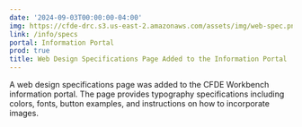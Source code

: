 ```yaml
---
date: '2024-09-03T00:00:00-04:00'
img: https://cfde-drc.s3.us-east-2.amazonaws.com/assets/img/web-spec.png
link: /info/specs
portal: Information Portal
prod: true
title: Web Design Specifications Page Added to the Information Portal
---
```

A web design specifications page was added to the CFDE Workbench information portal. The page provides typography specifications including colors, fonts, button examples, and instructions on how to incorporate images.